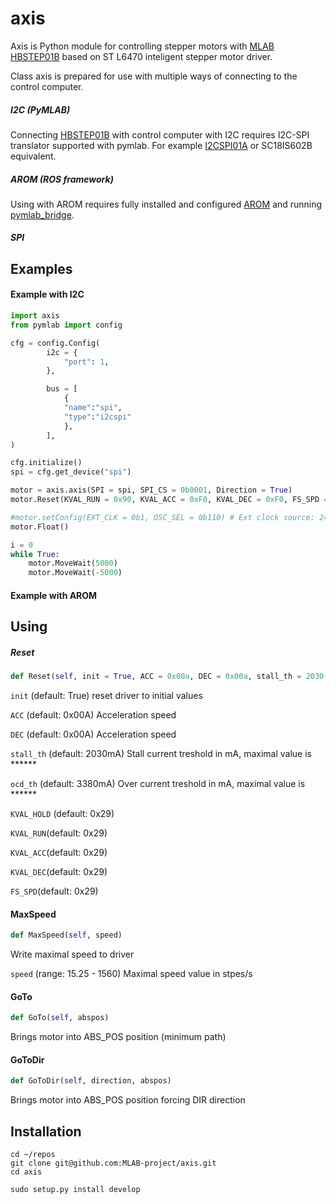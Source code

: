 # axis

Axis is Python module for controlling stepper motors with [MLAB](https://www.mlab.cz) [HBSTEP01B](https://github.com/MLAB-project/Modules/blob/master/H_Bridge/HBSTEP01B/DOC/HBSTEP01B.cs.pdf) based on ST L6470 inteligent stepper motor driver.

Class axis is prepared for use with multiple ways of connecting to the control computer. 

##### I2C (PyMLAB)
Connecting [HBSTEP01B](https://github.com/MLAB-project/Modules/blob/master/H_Bridge/HBSTEP01B/DOC/HBSTEP01B.cs.pdf) with control computer with I2C requires I2C-SPI translator supported with pymlab. For example [I2CSPI01A](https://github.com/MLAB-project/Modules/blob/master/CommSerial/I2CSPI01A/DOC/I2CSPI01A.cs.pdf) or SC18IS602B equivalent. 

##### AROM (ROS framework)
Using with AROM requires fully installed and configured [AROM](http://wiki.mlab.cz/doku.php?id=cs:robozor:arom) and running [pymlab_bridge]().


##### SPI

## Examples

#### Example with I2C

```Python
import axis
from pymlab import config

cfg = config.Config(
        i2c = {
            "port": 1,
        },

        bus = [
            { 
            "name":"spi", 
            "type":"i2cspi"
            },
        ],
)

cfg.initialize()
spi = cfg.get_device("spi")

motor = axis.axis(SPI = spi, SPI_CS = 0b0001, Direction = True)
motor.Reset(KVAL_RUN = 0x90, KVAL_ACC = 0xF0, KVAL_DEC = 0xF0, FS_SPD = 0xFFFFFF)

#motor.setConfig(EXT_CLK = 0b1, OSC_SEL = 0b110) # Ext clock source: 24 MHz(Crystal/resonator driver disabled)
motor.Float()

i = 0
while True:
    motor.MoveWait(5000)
    motor.MoveWait(-5000)
```


#### Example with AROM


## Using

##### Reset

```Python
def Reset(self, init = True, ACC = 0x00a, DEC = 0x00a, stall_th = 2030, ocd_th = 3380, KVAL_HOLD = 0x29, KVAL_RUN = 0x29, KVAL_ACC = 0x29, KVAL_DEC = 0x29, FS_SPD = 0x027)
```

`init` (default: True) reset driver to initial values

`ACC` (default: 0x00A) Acceleration speed

`DEC` (default: 0x00A) Acceleration speed

`stall_th` (default: 2030mA) Stall current treshold in mA, maximal value is ******

`ocd_th` (default: 3380mA) Over current treshold in mA, maximal value is ******

`KVAL_HOLD` (default: 0x29) 

`KVAL_RUN`(default: 0x29) 

`KVAL_ACC`(default: 0x29) 

`KVAL_DEC`(default: 0x29) 

`FS_SPD`(default: 0x29) 

#### MaxSpeed
```Python
def MaxSpeed(self, speed)
```
Write maximal speed to driver

`speed` (range: 15.25 - 1560) Maximal speed value in stpes/s

#### GoTo
```Python
def GoTo(self, abspos)
```
Brings motor into ABS_POS position (minimum
path) 

#### GoToDir
```Python
def GoToDir(self, direction, abspos)
```
Brings motor into ABS_POS position forcing DIR
direction

## Installation

```
cd ~/repos
git clone git@github.com:MLAB-project/axis.git
cd axis
```
```
sudo setup.py install develop
```
